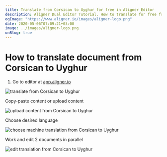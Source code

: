 ```yaml
---
title: Translate from Corsican to Uyghur for free in Aligner Editor
description: Aligner Dual Editor Tutorial. How to translate for free from Corsican to Uyghur. Aligner is multilingual document management platform. 
ogImage: "https://www.aligner.io/images/aligner-logo.png"
date: 2020-05-06T07:09:21+03:00
image: ../images/aligner-logo.png
onBlog: true
---
```


# How to translate document from Corsican to Uyghur

1. Go to editor at [app.aligner.io](https://app.aligner.io "Aligner App web page")

![translate from Corsican to Uyghur](../aligner-blank-editor.png "translate from Corsican to Uyghur")

Copy-paste content or upload content

![upload content from Corsican to Uyghur](../aligner-uploaded-document.png "upload content from Corsican to Uyghur")

Choose desired language

![choose machine translation from Corsican to Uyghur](../aligner-language-dropdown.png "choose machine translation from Corsican to Uyghur")

Work and edit 2 documents in parallel

![edit translation from Corsican to Uyghur](../aligner-double-sitded-editor.png "edit translation from Corsican to Uyghur")

